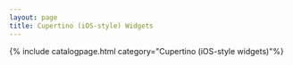 ```yaml
---
layout: page
title: Cupertino (iOS-style) Widgets
---
```

{% include catalogpage.html category="Cupertino (iOS-style widgets)"%}
